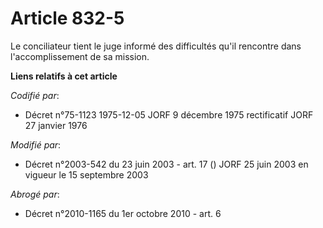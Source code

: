 # Article 832-5

Le conciliateur tient le juge informé des difficultés qu'il rencontre dans l'accomplissement de sa mission.

**Liens relatifs à cet article**

_Codifié par_:

  - Décret n°75-1123 1975-12-05 JORF 9 décembre 1975 rectificatif JORF 27 janvier 1976

_Modifié par_:

  - Décret n°2003-542 du 23 juin 2003 - art. 17 () JORF 25 juin 2003 en vigueur le 15 septembre 2003

_Abrogé par_:

  - Décret n°2010-1165 du 1er octobre 2010 - art. 6
